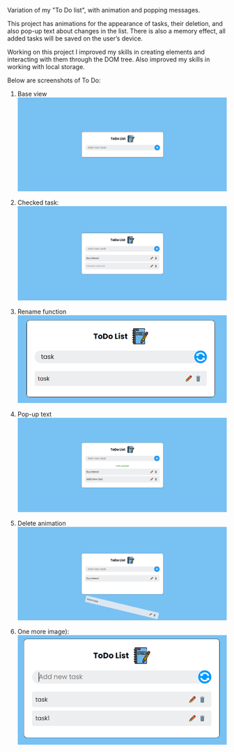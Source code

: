 
Variation of my "To Do list", with animation and popping messages.

This project has animations for the appearance of tasks, their deletion, and also pop-up text about changes in the list. There is also a memory effect, all added tasks will be saved on the user’s device.

Working on this project I improved my skills in creating elements and interacting with them through the DOM tree.
Also improved my skills in working with local storage.

Below are screenshots of To Do: 

1. Base view
![alt text](preview-images/base-view.png)

2. Checked task:
![alt text](preview-images/checked-task.png)

3. Rename function
![alt text](preview-images/rename.png)

4. Pop-up text
![alt text](preview-images/poping-text.png)

5. Delete animation
![alt text](preview-images/remove-task.png)

6. One more image):
![alt text](preview-images/task.png)

